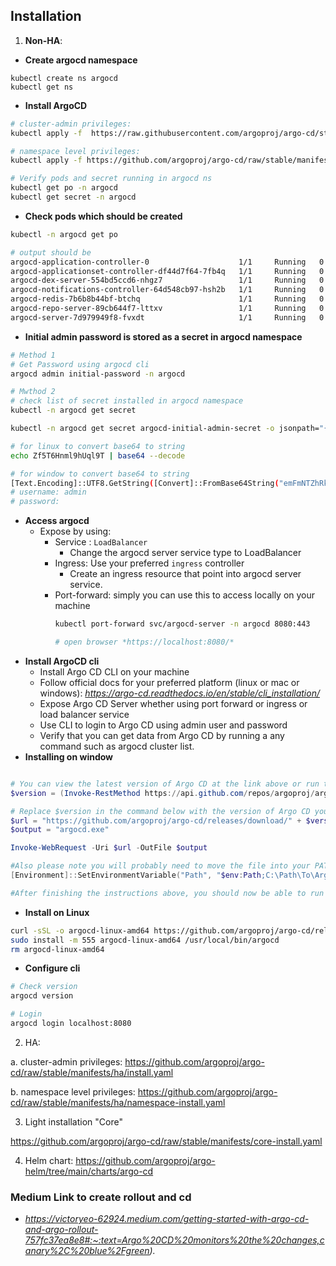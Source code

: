 ## **Installation**

1. **Non-HA**:
- **Create argocd namespace**
```
kubectl create ns argocd
kubectl get ns
```
- **Install ArgoCD**
```sh
# cluster-admin privileges:
kubectl apply -f  https://raw.githubusercontent.com/argoproj/argo-cd/stable/manifests/install.yaml -n argocd

# namespace level privileges: 
kubectl apply -f https://github.com/argoproj/argo-cd/raw/stable/manifests/namespace-install.yaml -n argocd

# Verify pods and secret running in argocd ns
kubectl get po -n argocd
kubectl get secret -n argocd
```
- **Check pods which should be created**
```sh
kubectl -n argocd get po

# output should be
argocd-application-controller-0                    1/1     Running   0          93s
argocd-applicationset-controller-df44d7f64-7fb4q   1/1     Running   0          94s
argocd-dex-server-554bd5ccd6-nhgz7                 1/1     Running   0          94s
argocd-notifications-controller-64d548cb97-hsh2b   1/1     Running   0          94s
argocd-redis-7b6b8b44bf-btchq                      1/1     Running   0          94s
argocd-repo-server-89cb644f7-lttxv                 1/1     Running   0          94s
argocd-server-7d979949f8-fvxdt                     1/1     Running   0          93s
```

- **Initial admin password is stored as a secret in argocd namespace**
```sh
# Method 1
# Get Password using argocd cli
argocd admin initial-password -n argocd

# Mwthod 2
# check list of secret installed in argocd namespace
kubectl -n argocd get secret

kubectl -n argocd get secret argocd-initial-admin-secret -o jsonpath="{.data.password}" | base64 -d; echo

# for linux to convert base64 to string
echo Zf5T6Hnml9hUql9T | base64 --decode

# for window to convert base64 to string
[Text.Encoding]::UTF8.GetString([Convert]::FromBase64String("emFmNTZhRkVYeVRUNXFXeA=="))
# username: admin
# password: 
```
- **Access argocd**
    - Expose by using:
        - Service : `LoadBalancer`
            - Change the argocd server service type to LoadBalancer
        - Ingress: Use your preferred `ingress` controller
            - Create an ingress resource that point into argocd server service.
        - Port-forward: simply you can use this to access locally on your machine
            ```sh
            kubectl port-forward svc/argocd-server -n argocd 8080:443

            # open browser *https://localhost:8080/*
            ```
- **Install ArgoCD cli**
    - Install Argo CD CLI on your machine
    - Follow official docs for your preferred platform (linux or mac or windows): *https://argo-cd.readthedocs.io/en/stable/cli_installation/*
    - Expose Argo CD Server whether using port forward or ingress or load balancer service
    - Use CLI to login to Argo CD using admin user and password
    - Verify that you can get data from Argo CD by running a any command such as argocd cluster list.
- **Installing on window**
```powershell

# You can view the latest version of Argo CD at the link above or run the following command to grab the version:
$version = (Invoke-RestMethod https://api.github.com/repos/argoproj/argo-cd/releases/latest).tag_name

# Replace $version in the command below with the version of Argo CD you would like to download:
$url = "https://github.com/argoproj/argo-cd/releases/download/" + $version + "/argocd-windows-amd64.exe"
$output = "argocd.exe"

Invoke-WebRequest -Uri $url -OutFile $output

#Also please note you will probably need to move the file into your PATH. Use following command to add Argo CD into environment variables PATH
[Environment]::SetEnvironmentVariable("Path", "$env:Path;C:\Path\To\ArgoCD-CLI", "User")

#After finishing the instructions above, you should now be able to run argocd commands.
```

- **Install on Linux**
```sh
curl -sSL -o argocd-linux-amd64 https://github.com/argoproj/argo-cd/releases/latest/download/argocd-linux-amd64
sudo install -m 555 argocd-linux-amd64 /usr/local/bin/argocd
rm argocd-linux-amd64
```

- **Configure cli**
```sh
# Check version
argocd version

# Login
argocd login localhost:8080
```


2. HA:

a. cluster-admin privileges: https://github.com/argoproj/argo-cd/raw/stable/manifests/ha/install.yaml

b. namespace level privileges: https://github.com/argoproj/argo-cd/raw/stable/manifests/ha/namespace-install.yaml

3. Light installation "Core"

https://github.com/argoproj/argo-cd/raw/stable/manifests/core-install.yaml

4. Helm chart: https://github.com/argoproj/argo-helm/tree/main/charts/argo-cd


### Medium Link to create rollout and cd
- *https://victoryeo-62924.medium.com/getting-started-with-argo-cd-and-argo-rollout-757fc37ea8e8#:~:text=Argo%20CD%20monitors%20the%20changes,canary%2C%20blue%2Fgreen).*
